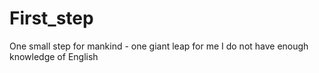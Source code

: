 # First_step
One small step for mankind - one giant leap for me
I do not have enough knowledge of English

